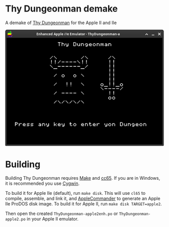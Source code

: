 # Thy Dungeonman demake
A demake of [Thy Dungeonman](https://homestarrunner.com/dungeonman) for the Apple II and IIe

![Apple IIe screenshot](./screenshot.png)

# Building
Building Thy Dungeonman requires [Make](https://www.gnu.org/software/make/) and [cc65](https://cc65.github.io/). If you are in Windows, it is recommended you use [Cygwin](https://cygwin.com/).

To build it for Apple IIe (default), run `make disk`. This will use `cl65` to compile, assemble, and link it, and [AppleCommander](https://applecommander.github.io/) to generate an Apple IIe ProDOS disk image. To build it for Apple II, run `make disk TARGET=apple2`.

Then open the created `ThyDungeonman-apple2enh.po` or `ThyDungeonman-apple2.po` in your Apple II emulator.
